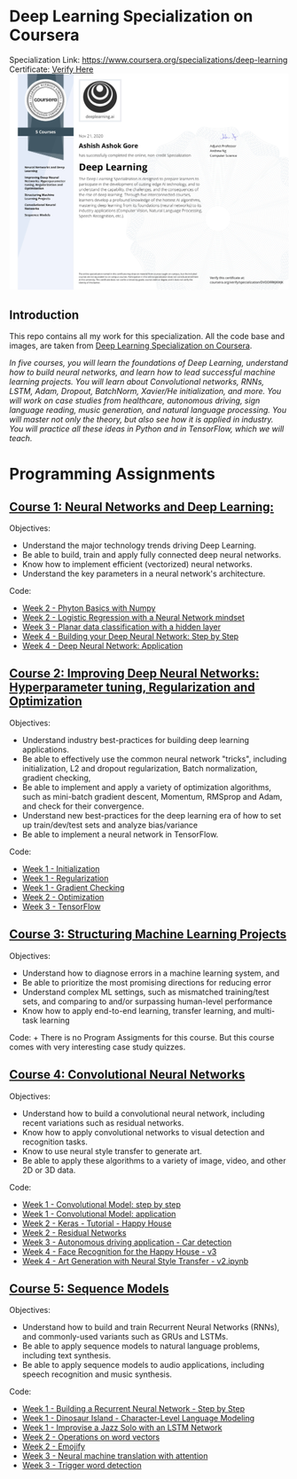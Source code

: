 # Deep Learning Specialization on Coursera

Specialization Link: https://www.coursera.org/specializations/deep-learning <br />
Certificate: [Verify Here](https://coursera.org/share/edd7ac34e970633cf128ac5970eda4c8)
![picture alt](https://github.com/Ashish-Gore/Deeplearning.ai-Specialization/blob/main/Deep%20Learning%20Specialization.jpg)

## Introduction

This repo contains all my work for this specialization. All the code base and images, are taken from [Deep Learning Specialization on Coursera](https://www.coursera.org/specializations/deep-learning).

*In five courses, you will learn the foundations of Deep Learning, understand how to build neural networks, and learn how to lead successful machine learning projects. You will learn about Convolutional networks, RNNs, LSTM, Adam, Dropout, BatchNorm, Xavier/He initialization, and more. You will work on case studies from healthcare, autonomous driving, sign language reading, music generation, and natural language processing. You will master not only the theory, but also see how it is applied in industry. You will practice all these ideas in Python and in TensorFlow, which we will teach.*

# Programming Assignments

## [Course 1: Neural Networks and Deep Learning:](https://github.com/Ashish-Gore/Deeplearning.ai-Specialization/tree/main/1.%20Neural%20Networks%20and%20Deep%20Learning)

  Objectives:
  + Understand the major technology trends driving Deep Learning.
  + Be able to build, train and apply fully connected deep neural networks. 
  + Know how to implement efficient (vectorized) neural networks. 
  + Understand the key parameters in a neural network's architecture. 

  Code:
  + [Week 2 - Phyton Basics with Numpy](https://github.com/Ashish-Gore/Deeplearning.ai-Specialization/blob/main/1.%20Neural%20Networks%20and%20Deep%20Learning/Python%20Basics%20With%20Numpy.ipynb)
  + [Week 2 - Logistic Regression with a Neural Network mindset](https://github.com/Ashish-Gore/Deeplearning.ai-Specialization/blob/main/1.%20Neural%20Networks%20and%20Deep%20Learning/Logistic%20Regression%20with%20a%20Neural%20Network%20mindset.ipynb)
  + [Week 3 - Planar data classification with a hidden layer](https://github.com/Ashish-Gore/Deeplearning.ai-Specialization/blob/main/1.%20Neural%20Networks%20and%20Deep%20Learning/Planar%20data%20classification%20with%20one%20hidden%20layer.ipynb)
  + [Week 4 - Building your Deep Neural Network: Step by Step](https://github.com/Ashish-Gore/Deeplearning.ai-Specialization/blob/main/1.%20Neural%20Networks%20and%20Deep%20Learning/Building%20your%20Deep%20Neural%20Network%20-%20Step%20by%20Step.ipynb)
  + [Week 4 - Deep Neural Network: Application](https://github.com/Ashish-Gore/Deeplearning.ai-Specialization/blob/main/1.%20Neural%20Networks%20and%20Deep%20Learning/Deep%20Neural%20Network%20-%20Application.ipynb)

## [Course 2: Improving Deep Neural Networks: Hyperparameter tuning, Regularization and Optimization](https://github.com/Ashish-Gore/Deeplearning.ai-Specialization/tree/main/2.%20Improving%20Deep%20Neural%20Networks-%20Hyperparameter%20tuning-%20Regularization%20and%20Optimization)

  Objectives:  
  + Understand industry best-practices for building deep learning applications. 
  + Be able to effectively use the common neural network "tricks", including initialization, L2 and dropout regularization, Batch normalization, gradient checking, 
  + Be able to implement and apply a variety of optimization algorithms, such as mini-batch gradient descent, Momentum, RMSprop and Adam, and check for their convergence. 
  + Understand new best-practices for the deep learning era of how to set up train/dev/test sets and analyze bias/variance
  + Be able to implement a neural network in TensorFlow. 

  Code:
  + [Week 1 - Initialization](https://github.com/Ashish-Gore/Deeplearning.ai-Specialization/blob/main/2.%20Improving%20Deep%20Neural%20Networks-%20Hyperparameter%20tuning-%20Regularization%20and%20Optimization/Initialization.ipynb)
  + [Week 1 - Regularization](https://github.com/Ashish-Gore/Deeplearning.ai-Specialization/blob/main/2.%20Improving%20Deep%20Neural%20Networks-%20Hyperparameter%20tuning-%20Regularization%20and%20Optimization/Regularization.ipynb)
  + [Week 1 - Gradient Checking](https://github.com/Ashish-Gore/Deeplearning.ai-Specialization/blob/main/2.%20Improving%20Deep%20Neural%20Networks-%20Hyperparameter%20tuning-%20Regularization%20and%20Optimization/Gradient%20Checking.ipynb)
  + [Week 2 - Optimization](https://github.com/Ashish-Gore/Deeplearning.ai-Specialization/blob/main/2.%20Improving%20Deep%20Neural%20Networks-%20Hyperparameter%20tuning-%20Regularization%20and%20Optimization/Optimization%20methods.ipynb)
  + [Week 3 - TensorFlow](https://github.com/Ashish-Gore/Deeplearning.ai-Specialization/blob/main/2.%20Improving%20Deep%20Neural%20Networks-%20Hyperparameter%20tuning-%20Regularization%20and%20Optimization/Tensorflow%20Tutorial.ipynb)

## [Course 3: Structuring Machine Learning Projects](https://github.com/Ashish-Gore/Deeplearning.ai-Specialization/tree/main/3.%20Structuring%20Machine%20Learning%20Projects)

  Objectives:  
  + Understand how to diagnose errors in a machine learning system, and 
  + Be able to prioritize the most promising directions for reducing error
  + Understand complex ML settings, such as mismatched training/test sets, and comparing to and/or surpassing human-level performance
  + Know how to apply end-to-end learning, transfer learning, and multi-task learning

   Code:
    + There is no Program Assigments for this course. But this course comes with very interesting case study quizzes.
  
## [Course 4: Convolutional Neural Networks](https://github.com/Ashish-Gore/Deeplearning.ai-Specialization/tree/main/4.%20Convolutional%20Neural%20Networks)

  Objectives:  
  + Understand how to build a convolutional neural network, including recent variations such as residual networks.
  + Know how to apply convolutional networks to visual detection and recognition tasks.
  + Know to use neural style transfer to generate art.
  + Be able to apply these algorithms to a variety of image, video, and other 2D or 3D data.

  Code:
  + [Week 1 - Convolutional Model: step by step](https://github.com/Ashish-Gore/Deeplearning.ai-Specialization/blob/main/4.%20Convolutional%20Neural%20Networks/Convolution%20model%20-%20Step%20by%20Step.ipynb)
  + [Week 1 - Convolutional Model: application](https://github.com/Ashish-Gore/Deeplearning.ai-Specialization/blob/main/4.%20Convolutional%20Neural%20Networks/Convolution%20model%20-%20Application.ipynb)
  + [Week 2 - Keras - Tutorial - Happy House](https://github.com/Ashish-Gore/Deeplearning.ai-Specialization/blob/main/4.%20Convolutional%20Neural%20Networks/Keras%20-%20Tutorial%20-%20Happy%20House.ipynb)
  + [Week 2 - Residual Networks](https://github.com/Ashish-Gore/Deeplearning.ai-Specialization/blob/main/4.%20Convolutional%20Neural%20Networks/Residual%20Networks.ipynb)
  + [Week 3 - Autonomous driving application - Car detection](https://github.com/Ashish-Gore/Deeplearning.ai-Specialization/blob/main/4.%20Convolutional%20Neural%20Networks/Autonomous%20driving%20application%20-%20Car%20detection.ipynb)
  + [Week 4 - Face Recognition for the Happy House - v3](https://github.com/Ashish-Gore/Deeplearning.ai-Specialization/blob/main/4.%20Convolutional%20Neural%20Networks/Face%20Recognition%20for%20the%20Happy%20House.ipynb)
  + [Week 4 - Art Generation with Neural Style Transfer - v2.ipynb](https://github.com/Ashish-Gore/Deeplearning.ai-Specialization/blob/main/4.%20Convolutional%20Neural%20Networks/Art%20Generation%20with%20Neural%20Style%20Transfer.ipynb)
  
## [Course 5: Sequence Models](https://github.com/Ashish-Gore/Deeplearning.ai-Specialization/tree/main/5.%20Sequence%20Models)
  Objectives:
  + Understand how to build and train Recurrent Neural Networks (RNNs), and commonly-used variants such as GRUs and LSTMs.
  + Be able to apply sequence models to natural language problems, including text synthesis. 
  + Be able to apply sequence models to audio applications, including speech recognition and music synthesis.
  
  Code:
  + [Week 1 - Building a Recurrent Neural Network - Step by Step](https://github.com/Ashish-Gore/Deeplearning.ai-Specialization/blob/main/5.%20Sequence%20Models/Building%20a%20Recurrent%20Neural%20Network%20-%20Step%20by%20Step.ipynb)
  + [Week 1 - Dinosaur Island - Character-Level Language Modeling](https://github.com/Ashish-Gore/Deeplearning.ai-Specialization/blob/main/5.%20Sequence%20Models/Dinosaurus%20Island%20--%20Character%20level%20language%20model%20final.ipynb)
  + [Week 1 - Improvise a Jazz Solo with an LSTM Network](https://github.com/Ashish-Gore/Deeplearning.ai-Specialization/blob/main/5.%20Sequence%20Models/Improvise%20a%20Jazz%20Solo%20with%20an%20LSTM%20Network.ipynb)
  + [Week 2 - Operations on word vectors](https://github.com/Ashish-Gore/Deeplearning.ai-Specialization/blob/main/5.%20Sequence%20Models/Operations%20on%20word%20vectors.ipynb)
  + [Week 2 - Emojify](https://github.com/gemaatienza/Deep-Learning-Coursera/blob/master/5.%20Sequence%20Models/Emojify%2B-%2Bv2.ipynb)
  + [Week 3 - Neural machine translation with attention](https://github.com/Ashish-Gore/Deeplearning.ai-Specialization/blob/main/5.%20Sequence%20Models/Neural%20machine%20translation%20with%20attention.ipynb)
  + [Week 3 - Trigger word detection](https://github.com/Ashish-Gore/Deeplearning.ai-Specialization/blob/main/5.%20Sequence%20Models/Trigger%20word%20detection.ipynb)
